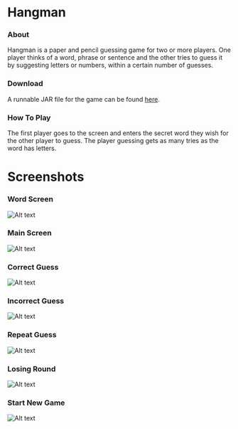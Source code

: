 # Hangman

### About
Hangman is a paper and pencil guessing game for two or more players. One player thinks of a word, phrase or sentence and the other tries to guess it by suggesting letters or numbers, within a certain number of guesses. 

### Download
A runnable JAR file for the game can be found [here](https://github.com/gcheney/hangman/releases/download/1.0/hangman.jar).

### How To Play

The first player goes to the screen and enters the secret word they wish for the other player to guess. The player guessing gets as many tries as the word has letters. 

# Screenshots

### Word Screen

![Alt text](http://i.imgur.com/T2C4UZP.png "Word Screen")

### Main Screen

![Alt text](http://i.imgur.com/3Aih31a.png "Main Screen")

### Correct Guess

![Alt text](http://i.imgur.com/PafTAI1.png "Correct Guess")

### Incorrect Guess

![Alt text](http://i.imgur.com/cmX5FDK.png "Incorrect Guess")


### Repeat Guess

![Alt text](http://i.imgur.com/CFe9Sst.png "Repeat Guess")

### Losing Round

![Alt text](http://i.imgur.com/HDLKb6s.png "Losing Round")

### Start New Game

![Alt text](http://i.imgur.com/A2C8xKJ.png "Start New Game")

